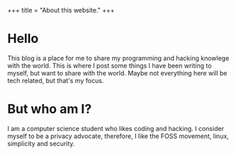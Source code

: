 +++
title = "About this website."
+++

# Hello

This blog is a place for me to share my programming and hacking knowlege with the world. This is where I post some things I have been writing to myself, but want to share with the world. Maybe not everything here will be tech related, but that's my focus.

# But who am I?

I am a computer science student who likes coding and hacking. I consider myself to be a privacy advocate, therefore, I like the FOSS movement, linux, simplicity and security.
